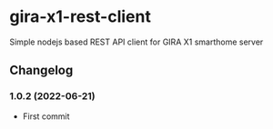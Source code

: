 # gira-x1-rest-client

Simple nodejs based REST API client for GIRA X1 smarthome server

## Changelog

### 1.0.2 (2022-06-21)

- First commit
